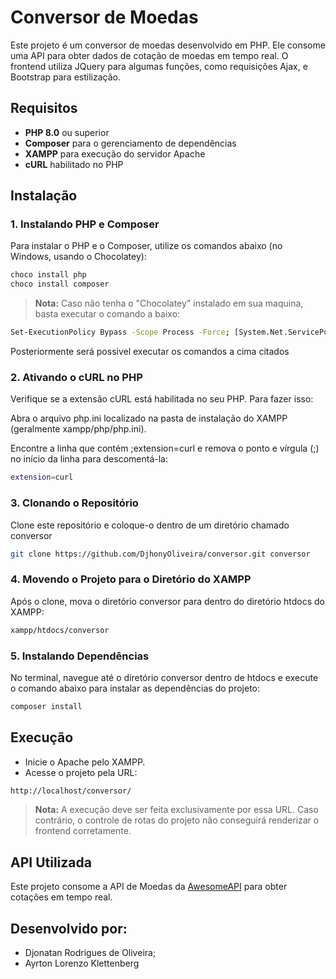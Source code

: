 # Conversor de Moedas

Este projeto é um conversor de moedas desenvolvido em PHP. Ele consome uma API para obter dados de cotação de moedas em tempo real. O frontend utiliza JQuery para algumas funções, como requisições Ajax, e Bootstrap para estilização.

## Requisitos

- **PHP 8.0** ou superior
- **Composer** para o gerenciamento de dependências
- **XAMPP** para execução do servidor Apache
- **cURL** habilitado no PHP

## Instalação

### 1. Instalando PHP e Composer

Para instalar o PHP e o Composer, utilize os comandos abaixo (no Windows, usando o Chocolatey):

```bash
choco install php
choco install composer
```

> **Nota:** Caso não tenha o "Chocolatey" instalado em sua maquina, basta executar o comando a baixo:

```bash
Set-ExecutionPolicy Bypass -Scope Process -Force; [System.Net.ServicePointManager]::SecurityProtocol = [System.Net.ServicePointManager]::SecurityProtocol -bor 3072; iex ((New-Object System.Net.WebClient).DownloadString('https://community.chocolatey.org/install.ps1'))
```
 Posteriormente será possivel executar os comandos a cima citados

### 2. Ativando o cURL no PHP
Verifique se a extensão cURL está habilitada no seu PHP. Para fazer isso:

Abra o arquivo php.ini localizado na pasta de instalação do XAMPP (geralmente xampp/php/php.ini).

Encontre a linha que contém ;extension=curl e remova o ponto e vírgula (;) no início da linha para descomentá-la:

```bash
extension=curl
```

### 3. Clonando o Repositório

Clone este repositório e coloque-o dentro de um diretório chamado conversor

```bash
git clone https://github.com/DjhonyOliveira/conversor.git conversor
```

### 4. Movendo o Projeto para o Diretório do XAMPP

Após o clone, mova o diretório conversor para dentro do diretório htdocs do XAMPP:

```bash
xampp/htdocs/conversor
```

### 5. Instalando Dependências

No terminal, navegue até o diretório conversor dentro de htdocs e execute o comando abaixo para instalar as dependências do projeto:

```bash
composer install
```

## Execução

- Inicie o Apache pelo XAMPP.
- Acesse o projeto pela URL:

``` bash
http://localhost/conversor/
```
> **Nota:** A execução deve ser feita exclusivamente por essa URL. Caso contrário, o controle de rotas do projeto não conseguirá renderizar o frontend corretamente.

## API Utilizada

Este projeto consome a API de Moedas da <a href="https://docs.awesomeapi.com.br/api-de-moedas">AwesomeAPI</a> para obter cotações em tempo real.

## Desenvolvido por:

- Djonatan Rodrigues de Oliveira;
- Ayrton Lorenzo Klettenberg 